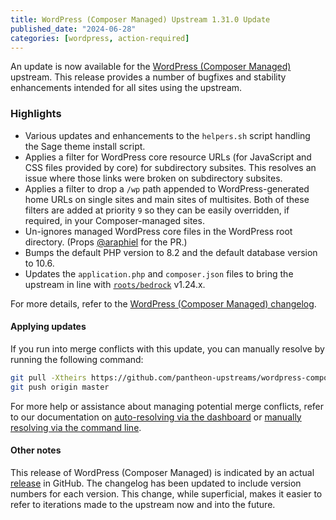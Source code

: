 ```yaml
---
title: WordPress (Composer Managed) Upstream 1.31.0 Update
published_date: "2024-06-28"
categories: [wordpress, action-required]
---
```


An update is now available for the [WordPress (Composer Managed)](/guides/wordpress-composer/wordpress-composer-managed) upstream. This release provides a number of bugfixes and stability enhancements intended for all sites using the upstream.

### Highlights
* Various updates and enhancements to the `helpers.sh` script handling the Sage theme install script.
* Applies a filter for WordPress core resource URLs (for JavaScript and CSS files provided by core) for subdirectory subsites. This resolves an issue where those links were broken on subdirectory subsites.
* Applies a filter to drop a `/wp` path appended to WordPress-generated home URLs on single sites and main sites of multisites. Both of these filters are added at priority `9` so they can be easily overridden, if required, in your Composer-managed sites.
* Un-ignores managed WordPress core files in the WordPress root directory. (Props [@araphiel](https://github.com/araphiel) for the PR.)
* Bumps the default PHP version to 8.2 and the default database version to 10.6.
* Updates the `application.php` and `composer.json` files to bring the upstream in line with [`roots/bedrock`](https://github.com/roots/bedrock) v1.24.x.

For more details, refer to the [WordPress (Composer Managed) changelog](https://github.com/pantheon-systems/wordpress-composer-managed/blob/default/CHANGELOG.md).

#### Applying updates

If you run into merge conflicts with this update, you can manually resolve by running the following command:

```bash
git pull -Xtheirs https://github.com/pantheon-upstreams/wordpress-composer-managed.git main
git push origin master
```

For more help or assistance about managing potential merge conflicts, refer to our documentation on [auto-resolving via the dashboard](https://docs.pantheon.io/core-updates#apply-upstream-updates-manually-from-the-command-line-to-resolve-merge-conflicts) or [manually resolving via the command line](https://docs.pantheon.io/guides/git/resolve-merge-conflicts).

#### Other notes
This release of WordPress (Composer Managed) is indicated by an actual [release](https://github.com/pantheon-systems/wordpress-composer-managed/releases) in GitHub. The changelog has been updated to include version numbers for each version. This change, while superficial, makes it easier to refer to iterations made to the upstream now and into the future.
